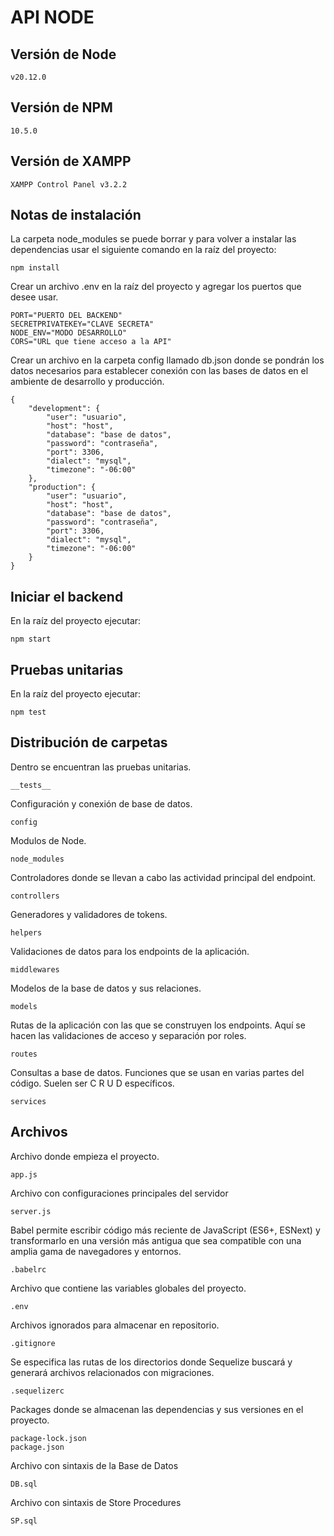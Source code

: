 # API NODE

## Versión de Node

    v20.12.0

## Versión de NPM

    10.5.0

## Versión de XAMPP

    XAMPP Control Panel v3.2.2

## Notas de instalación

La carpeta node_modules se puede borrar y para volver a instalar las dependencias usar el siguiente comando en la raíz del proyecto:

    npm install

Crear un archivo .env en la raíz del proyecto y agregar los puertos que desee usar.

    PORT="PUERTO DEL BACKEND"
    SECRETPRIVATEKEY="CLAVE SECRETA"
    NODE_ENV="MODO DESARROLLO"
    CORS="URL que tiene acceso a la API"

Crear un archivo en la carpeta config llamado db.json donde se pondrán los datos necesarios para establecer conexión con las bases de datos en el ambiente de desarrollo y producción.

    {
        "development": {
            "user": "usuario",
            "host": "host",
            "database": "base de datos",
            "password": "contraseña",
            "port": 3306,
            "dialect": "mysql",
            "timezone": "-06:00"
        },
        "production": {
            "user": "usuario",
            "host": "host",
            "database": "base de datos",
            "password": "contraseña",
            "port": 3306,
            "dialect": "mysql",
            "timezone": "-06:00"
        }
    }

## Iniciar el backend

En la raíz del proyecto ejecutar:

    npm start

## Pruebas unitarias

En la raíz del proyecto ejecutar:

    npm test

## Distribución de carpetas

Dentro se encuentran las pruebas unitarias.

    __tests__

Configuración y conexión de base de datos.

    config

Modulos de Node.

    node_modules

Controladores donde se llevan a cabo las actividad principal del endpoint.

    controllers

Generadores y validadores de tokens.

    helpers

Validaciones de datos para los endpoints de la aplicación.

    middlewares

Modelos de la base de datos y sus relaciones.

    models

Rutas de la aplicación con las que se construyen los endpoints. Aquí se hacen las validaciones de acceso y separación por roles.

    routes

Consultas a base de datos. Funciones que se usan en varias partes del código. Suelen ser C R U D específicos.

    services

## Archivos

Archivo donde empieza el proyecto.

    app.js

Archivo con configuraciones principales del servidor

    server.js

Babel permite escribir código más reciente de JavaScript (ES6+, ESNext) y transformarlo en una versión más antigua que sea compatible con una amplia gama de navegadores y entornos.

    .babelrc

Archivo que contiene las variables globales del proyecto.

    .env

Archivos ignorados para almacenar en repositorio.

    .gitignore

Se especifica las rutas de los directorios donde Sequelize buscará y generará archivos relacionados con migraciones.

    .sequelizerc

Packages donde se almacenan las dependencias y sus versiones en el proyecto.

    package-lock.json
    package.json

Archivo con sintaxis de la Base de Datos

    DB.sql

Archivo con sintaxis de Store Procedures

    SP.sql